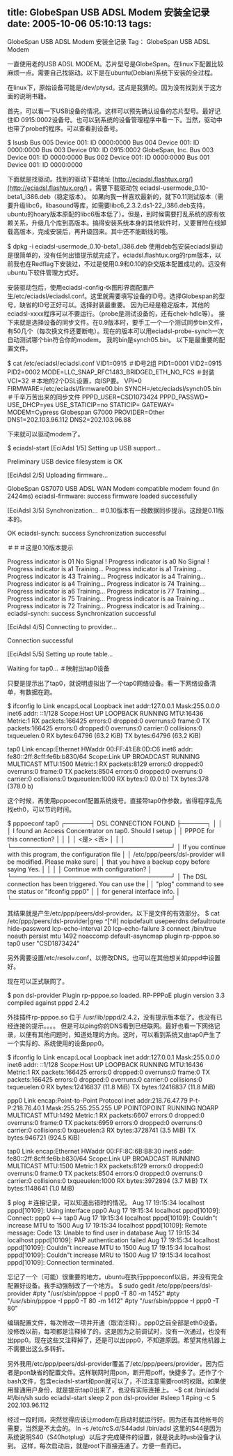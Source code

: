 title: GlobeSpan USB ADSL Modem 安装全记录
date: 2005-10-06 05:10:13
tags:
---

GlobeSpan USB ADSL Modem 安装全记录
Tag： GlobeSpan    USB    ADSL    Modem                                           

一直使用老的USB ADSL MODEM。芯片型号是GlobeSpan。在linux下配置比较麻烦一点。需要自己找驱动。以下是在ubuntu(Debian)系统下安装的全过程。

在linux下，原始设备可能是/dev/ptysd。这点是我猜的。因为没有找到关于这方面的说明书籍。

首先，可以看一下USB设备的情况。这样可以预先确认设备的芯片型号。最好记住ID 0915:0002设备号。也可以到系统的设备管理程序中看一下。当然，驱动中也带了probe的程序。可以查看到设备号。

$ lsusb
Bus 005 Device 001: ID 0000:0000
Bus 004 Device 001: ID 0000:0000
Bus 003 Device 010: ID 0915:0002 GlobeSpan, Inc.
Bus 003 Device 001: ID 0000:0000
Bus 002 Device 001: ID 0000:0000
Bus 001 Device 001: ID 0000:0000

下面就是找驱动。找到的驱动下载地址 [http://eciadsl.flashtux.org/](http://eciadsl.flashtux.org/) 。需要下载驱动包 eciadsl-usermode_0.10-beta1_i386.deb（稳定版本）。
如果向我一样喜欢最新的，就下0.11测试版本（需要升级libc6，libasound等库，如需要libc6_2.3.2.ds1-22_i386.deb支持，ubuntu的hoary版本原配的libc6版本低了）。但是，到时候需要打乱系统的原有依赖关系，升级几个库到高版本。搞得安装系统本身的其他软件时，又要冒险在线卸载高版本，完成安装后，再升级回来。其中还不能断线的哦。

$ dpkg -i eciadsl-usermode_0.10-beta1_i386.deb
使用deb包安装eciadsl驱动是很简单的，没有任何出错提示就完成了。eciadsl.flashtux.org的rpm版本，以前我也在Redflag下安装过，不过是使用0.9和0.10的杂交版本配置成功的。远没有ubuntu下软件管理方式好。

安装驱动包后，使用eciadsl-config-tk图形界面配置产生/etc/eciadsl/eciadsl.conf。这里就需要填写设备的ID号。选择Globespan的型号，缺省的ID号正好可以。选择封装最重要。
因为已经是稳定版本，其他的eciadsl-xxxx程序可以不要运行。（probe是测试设备的，还有chek-hdlc等）。
接下来就是选择设备的同步文件。在0.9版本时，要手工一个一个测试同步bin文件，有50几个（每次换文件还要断电）。现在的版本可以用eciadsl-probe-synch一次自动测试哪个bin符合你的modem。
我的bin是synch05.bin。
以下是最重要的配置文件。

$ cat /etc/eciadsl/eciadsl.conf
VID1=0915 ＃ID号2组
PID1=0001
VID2=0915
PID2=0002
MODE=LLC_SNAP_RFC1483_BRIDGED_ETH_NO_FCS ＃封装
VCI=32 ＃本地的2个DSL设置，向ISP要。
VPI=0
FIRMWARE=/etc/eciadsl/firmware00.bin
SYNCH=/etc/eciadsl/synch05.bin ＃千辛万苦出来的同步文件
PPPD_USER=CSD1073424
PPPD_PASSWD=
USE_DHCP=yes
USE_STATICIP=no
STATICIP=
GATEWAY=
MODEM=Cypress Globespan G7000
PROVIDER=Other
DNS1=202.103.96.112
DNS2=202.103.96.88

下来就可以驱动modem了。

$ eciadsl-start 
[EciAdsl 1/5] Setting up USB support... 

Preliminary USB device filesystem is OK 

[EciAdsl 2/5] Uploading firmware... 

GlobeSpan GS7070 USB ADSL WAN Modem compatible modem found (in 2424ms) 
eciadsl-firmware: success 
firmware loaded successfully 

[EciAdsl 3/5] Synchronization... ＃0.10版本有一段数据同步提示。这段是0.11版本的。

OK eciadsl-synch: success 
Synchronization successful 

＃＃＃这是0.10版本提示 

Progress indicator is 01 No Signal ! 
Progress indicator is a0 No Signal ! 
Progress indicator is a1 Training... 
Progress indicator is a1 Training... 
Progress indicator is 43 Training... 
Progress indicator is a4 Training... 
Progress indicator is a4 Training... 
Progress indicator is 74 Training... 
Progress indicator is a6 Training... 
Progress indicator is 77 Training... 
Progress indicator is 75 Training... 
Progress indicator is aa Training... 
Progress indicator is 72 Training... 
Progress indicator is ad Training... 
eciadsl-synch: success 
Synchronization successful 

[EciAdsl 4/5] Connecting to provider... 

Connection successful 

[EciAdsl 5/5] Setting up route table... 

Waiting for tap0... ＃映射出tap0设备

只要是提示出了tap0，就说明虚拟出了一个tap0网络设备。看一下网络设备清单，有数据在跑。

$ ifconfig 
lo Link encap:Local Loopback
inet addr:127.0.0.1 Mask:255.0.0.0
inet6 addr: ::1/128 Scope:Host
UP LOOPBACK RUNNING MTU:16436 Metric:1
RX packets:166425 errors:0 dropped:0 overruns:0 frame:0
TX packets:166425 errors:0 dropped:0 overruns:0 carrier:0
collisions:0 txqueuelen:0
RX bytes:64796 (63.2 KiB) TX bytes:64796 (63.2 KiB) 

tap0 Link encap:Ethernet HWaddr 00:FF:41:E8:0D:C6 
inet6 addr: fe80::2ff:8cff:fe6b:b830/64 Scope:Link
UP BROADCAST RUNNING MULTICAST MTU:1500 Metric:1
RX packets:8129 errors:0 dropped:0 overruns:0 frame:0
TX packets:8504 errors:0 dropped:0 overruns:0 carrier:0
collisions:0 txqueuelen:1000
RX bytes:0 (0.0 b) TX bytes:378 (378.0 b) 

这个时候，再使用pppoeconf配置系统拨号。直接带tap0作参数，省得程序乱先找eth0，可以节约时间。

$ pppoeconf tap0 
┌──────┤ DSL CONNECTION FOUND ├──────┐ 
│                                                 │
│ I found an Access Concentrator on tap0\. Should I setup │ 
│ PPPOE for this connection?                  │ 
│                                          │ 
│            &lt;是&gt;       &lt;否&gt;            │ 
│                                                        │ 
└─────────────────────────────────────┘ 
│ If you continue with this program, the configuration file     │ 
│ /etc/ppp/peers/dsl-provider will be modified. Please make sure│ 
│ that you have a backup copy before saying Yes.                │ 
│                                                               │ 
│ Continue with configuration?                                  │ 
└─────────────────────────────────────┘ 
│ The DSL connection has been triggered. You can use the  | 
│ "plog" command to see the status or "ifconfig ppp0"     │ 
│ for general interface info.                       │ 
└─────────────────────────────────────┘ 


其结果就是产生/etc/ppp/peers/dsl-provider。以下是文件的有效部分。
$ cat /etc/ppp/peers/dsl-provider|grep ^[^#]
noipdefault 
usepeerdns 
defaultroute 
hide-password 
lcp-echo-interval 20 
lcp-echo-failure 3 
connect /bin/true 
noauth 
persist 
mtu 1492 
noaccomp 
default-asyncmap 
plugin rp-pppoe.so tap0 
user "CSD1873424"

另外需要设置/etc/resolv.conf，以修改DNS。也可以在其他想关如pppd中设置好。

现在可以正式联网了。

$ pon dsl-provider 
Plugin rp-pppoe.so loaded. 
RP-PPPoE plugin version 3.3 compiled against pppd 2.4.2 

外挂插件rp-pppoe.so 位于 /usr/lib/pppd/2.4.2，没有提示版本低了。也没有已经连接的提示。。。。 但是可以ping你的DNS看到已经联网。最好也看一下网络记录，以便有其他问题时，知道处理的方向。这时，可以看到系统又由tap0产生了一个实际的、系统使用的设备ppp0。

$ ifconfig
lo Link encap:Local Loopback
inet addr:127.0.0.1 Mask:255.0.0.0
inet6 addr: ::1/128 Scope:Host
UP LOOPBACK RUNNING MTU:16436 Metric:1
RX packets:166425 errors:0 dropped:0 overruns:0 frame:0
TX packets:166425 errors:0 dropped:0 overruns:0 carrier:0
collisions:0 txqueuelen:0
RX bytes:12416837 (11.8 MiB) TX bytes:12416837 (11.8 MiB)

ppp0 Link encap:Point-to-Point Protocol
inet addr:218.76.47.79 P-t-P:218.76.40.1 Mask:255.255.255.255
UP POINTOPOINT RUNNING NOARP MULTICAST MTU:1492 Metric:1
RX packets:6607 errors:0 dropped:0 overruns:0 frame:0
TX packets:6959 errors:0 dropped:0 overruns:0 carrier:0
collisions:0 txqueuelen:3
RX bytes:3728741 (3.5 MiB) TX bytes:946721 (924.5 KiB)

tap0 Link encap:Ethernet HWaddr 00:FF:8C:6B:B8:30
inet6 addr: fe80::2ff:8cff:fe6b:b830/64 Scope:Link
UP BROADCAST RUNNING MULTICAST MTU:1500 Metric:1
RX packets:8129 errors:0 dropped:0 overruns:0 frame:0
TX packets:8504 errors:0 dropped:0 overruns:0 carrier:0
collisions:0 txqueuelen:1000
RX bytes:3972894 (3.7 MiB) TX bytes:1148641 (1.0 MiB)

$ plog ＃连接记录，可以知道出错时的情况。
Aug 17 19:15:34 localhost pppd[10109]: Using interface ppp0 
Aug 17 19:15:34 localhost pppd[10109]: Connect: ppp0 &lt;--&gt; tap0 
Aug 17 19:15:34 localhost pppd[10109]: Couldn"t increase MTU to 1500 
Aug 17 19:15:34 localhost pppd[10109]: Remote message: Code 13: Unable to find user in database
Aug 17 19:15:34 localhost pppd[10109]: PAP authentication failed 
Aug 17 19:15:34 localhost pppd[10109]: Couldn"t increase MTU to 1500 
Aug 17 19:15:34 localhost pppd[10109]: Couldn"t increase MRU to 1500 
Aug 17 19:15:34 localhost pppd[10109]: Connection terminated. 

忘记了一个（可能）很重要的地方。ubuntu在执行pppoeconf以后，并没有完全配置好设备。我手动强制改了一个地方。
$ sudo gedit /etc/ppp/peers/dsl-provider
#pty "/usr/sbin/pppoe -I ppp0 -T 80 -m 1452"
#pty "/usr/sbin/pppoe -I ppp0 -T 80 -m 1412"
#pty "/usr/sbin/pppoe -I ppp0 -T 80"

编辑配置文件，每次修改一项并开通（取消注释）。ppp0之前全部是eth0设备。没修改以前，每项都是注释掉了的。这是因为之前调试时，没有一次通过，也没有出ppp0。现在这些又注释掉了，还是可以出ppp0，不知道原因。希望其他机器上不需要出这么多转折。

另外我用/etc/ppp/peers/dsl-provider覆盖了/etc/ppp/peers/provider，因为后者是pon缺省的配置文件。这样联网时用pon，断开用poff。快捷多了。还作了个bash文件，包含eciadsl-start和pon就可以了，不过注意需要root的权限。如果使用普通用户身份，就是提示tap0出来了，也没有实际连接上。
~$ cat /bin/adsl
#!/bin/sh
sudo eciadsl-start
sleep 2
pon dsl-provider
#sleep 1
#ping -c 5 202.103.96.112

经过一段时间，突然觉得应该让modem在启动时就运行好。因为还有其他帐号的需要，当然是不太会的。
ln -s /etc/rcS.d/S44adsl /bin/adsl
这里的S44是因为系统说明S40（S40hotplug）以后才完成硬件的设置，就是说此时usb设备才认到。
这样，每次启动后，就是root下直接连通了。方便一些而已。